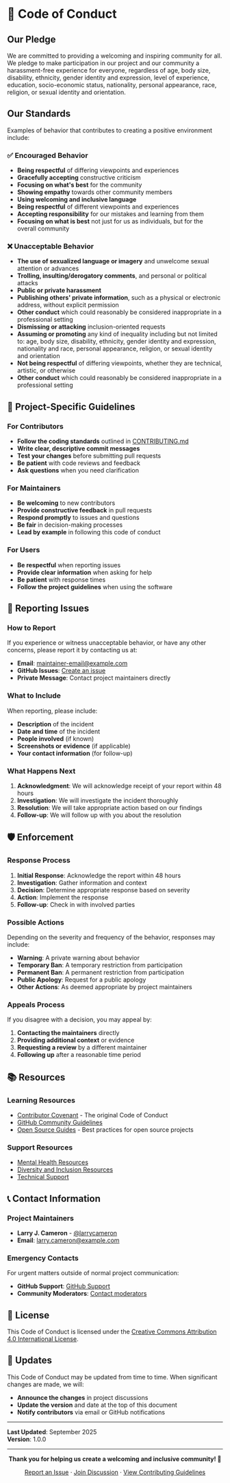 # 📜 Code of Conduct

## Our Pledge

We are committed to providing a welcoming and inspiring community for all. We pledge to make participation in our project and our community a harassment-free experience for everyone, regardless of age, body size, disability, ethnicity, gender identity and expression, level of experience, education, socio-economic status, nationality, personal appearance, race, religion, or sexual identity and orientation.

## Our Standards

Examples of behavior that contributes to creating a positive environment include:

### ✅ Encouraged Behavior

- **Being respectful** of differing viewpoints and experiences
- **Gracefully accepting** constructive criticism
- **Focusing on what's best** for the community
- **Showing empathy** towards other community members
- **Using welcoming and inclusive language**
- **Being respectful** of different viewpoints and experiences
- **Accepting responsibility** for our mistakes and learning from them
- **Focusing on what is best** not just for us as individuals, but for the overall community

### ❌ Unacceptable Behavior

- **The use of sexualized language or imagery** and unwelcome sexual attention or advances
- **Trolling, insulting/derogatory comments**, and personal or political attacks
- **Public or private harassment**
- **Publishing others' private information**, such as a physical or electronic address, without explicit permission
- **Other conduct** which could reasonably be considered inappropriate in a professional setting
- **Dismissing or attacking** inclusion-oriented requests
- **Assuming or promoting** any kind of inequality including but not limited to: age, body size, disability, ethnicity, gender identity and expression, nationality and race, personal appearance, religion, or sexual identity and orientation
- **Not being respectful** of differing viewpoints, whether they are technical, artistic, or otherwise
- **Other conduct** which could reasonably be considered inappropriate in a professional setting

## 🎯 Project-Specific Guidelines

### For Contributors

- **Follow the coding standards** outlined in [CONTRIBUTING.md](CONTRIBUTING.md)
- **Write clear, descriptive commit messages**
- **Test your changes** before submitting pull requests
- **Be patient** with code reviews and feedback
- **Ask questions** when you need clarification

### For Maintainers

- **Be welcoming** to new contributors
- **Provide constructive feedback** in pull requests
- **Respond promptly** to issues and questions
- **Be fair** in decision-making processes
- **Lead by example** in following this code of conduct

### For Users

- **Be respectful** when reporting issues
- **Provide clear information** when asking for help
- **Be patient** with response times
- **Follow the project guidelines** when using the software

## 🚨 Reporting Issues

### How to Report

If you experience or witness unacceptable behavior, or have any other concerns, please report it by contacting us at:

- **Email**: [maintainer-email@example.com](mailto:maintainer-email@example.com)
- **GitHub Issues**: [Create an issue](https://github.com/yourusername/Module-5-Project-5/issues)
- **Private Message**: Contact project maintainers directly

### What to Include

When reporting, please include:

- **Description** of the incident
- **Date and time** of the incident
- **People involved** (if known)
- **Screenshots or evidence** (if applicable)
- **Your contact information** (for follow-up)

### What Happens Next

1. **Acknowledgment**: We will acknowledge receipt of your report within 48 hours
2. **Investigation**: We will investigate the incident thoroughly
3. **Resolution**: We will take appropriate action based on our findings
4. **Follow-up**: We will follow up with you about the resolution

## 🛡️ Enforcement

### Response Process

1. **Initial Response**: Acknowledge the report within 48 hours
2. **Investigation**: Gather information and context
3. **Decision**: Determine appropriate response based on severity
4. **Action**: Implement the response
5. **Follow-up**: Check in with involved parties

### Possible Actions

Depending on the severity and frequency of the behavior, responses may include:

- **Warning**: A private warning about behavior
- **Temporary Ban**: A temporary restriction from participation
- **Permanent Ban**: A permanent restriction from participation
- **Public Apology**: Request for a public apology
- **Other Actions**: As deemed appropriate by project maintainers

### Appeals Process

If you disagree with a decision, you may appeal by:

1. **Contacting the maintainers** directly
2. **Providing additional context** or evidence
3. **Requesting a review** by a different maintainer
4. **Following up** after a reasonable time period

## 📚 Resources

### Learning Resources

- [Contributor Covenant](https://www.contributor-covenant.org/) - The original Code of Conduct
- [GitHub Community Guidelines](https://docs.github.com/en/github/site-policy/github-community-guidelines)
- [Open Source Guides](https://opensource.guide/) - Best practices for open source projects

### Support Resources

- [Mental Health Resources](https://www.mentalhealth.gov/)
- [Diversity and Inclusion Resources](https://www.diversityandinclusion.org/)
- [Technical Support](https://github.com/yourusername/Module-5-Project-5/discussions)

## 📞 Contact Information

### Project Maintainers

- **Larry J. Cameron** - [@larrycameron](https://github.com/larrycameron)
- **Email**: [larry.cameron@example.com](mailto:larry.cameron@example.com)

### Emergency Contacts

For urgent matters outside of normal project communication:

- **GitHub Support**: [GitHub Support](https://support.github.com/)
- **Community Moderators**: [Contact moderators](https://github.com/yourusername/Module-5-Project-5/discussions)

## 📄 License

This Code of Conduct is licensed under the [Creative Commons Attribution 4.0 International License](https://creativecommons.org/licenses/by/4.0/).

## 🔄 Updates

This Code of Conduct may be updated from time to time. When significant changes are made, we will:

- **Announce the changes** in project discussions
- **Update the version** and date at the top of this document
- **Notify contributors** via email or GitHub notifications

---

**Last Updated**: September 2025  
**Version**: 1.0.0

---

<div align="center">

**Thank you for helping us create a welcoming and inclusive community! 🌟**

[Report an Issue](https://github.com/yourusername/Module-5-Project-5/issues) · [Join Discussion](https://github.com/yourusername/Module-5-Project-5/discussions) · [View Contributing Guidelines](CONTRIBUTING.md)

</div>
